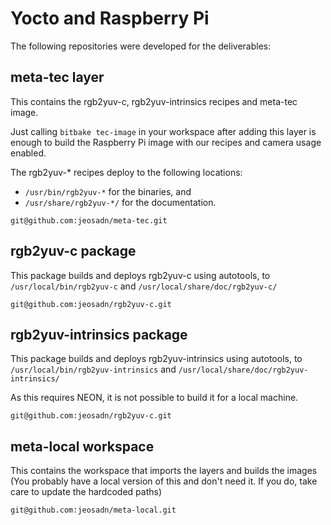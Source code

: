 # Yocto and Raspberry Pi

The following repositories were developed for the deliverables:

## meta-tec layer
This contains the rgb2yuv-c, rgb2yuv-intrinsics recipes and meta-tec image.

Just calling `bitbake tec-image` in your workspace after adding this layer is
enough to build the Raspberry Pi image with our recipes and camera usage enabled.

The rgb2yuv-\* recipes deploy to the following locations:
* `/usr/bin/rgb2yuv-*` for the binaries, and
* `/usr/share/rgb2yuv-*/` for the documentation.

`git@github.com:jeosadn/meta-tec.git`

## rgb2yuv-c package
This package builds and deploys rgb2yuv-c using autotools, to
`/usr/local/bin/rgb2yuv-c` and `/usr/local/share/doc/rgb2yuv-c/`

`git@github.com:jeosadn/rgb2yuv-c.git`

## rgb2yuv-intrinsics package
This package builds and deploys rgb2yuv-intrinsics using autotools, to
`/usr/local/bin/rgb2yuv-intrinsics` and `/usr/local/share/doc/rgb2yuv-intrinsics/`

As this requires NEON, it is not possible to build it for a local machine.

`git@github.com:jeosadn/rgb2yuv-c.git`


## meta-local workspace
This contains the workspace that imports the layers and builds the images
(You probably have a local version of this and don't need it. If you do, take
care to update the hardcoded paths)

`git@github.com:jeosadn/meta-local.git`
